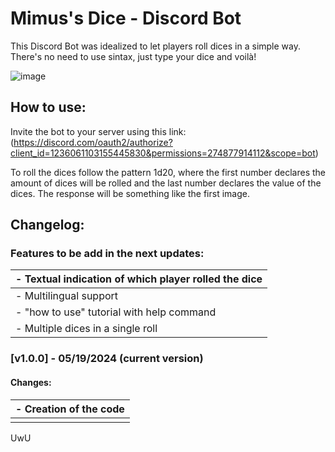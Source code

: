 # Mimus's Dice - Discord Bot

This Discord Bot was idealized to let players roll dices in a simple way. There's no need to use sintax, just type your dice and voilà!

![image](https://github.com/TiaLiliUwU/Mimus-s-Free-Dice/assets/72944953/37b3a215-01c8-436b-825f-4f3f12ceff71)

## How to use:

Invite the bot to your server using this link: (https://discord.com/oauth2/authorize?client_id=1236061103155445830&permissions=274877914112&scope=bot)

To roll the dices follow the pattern 1d20, where the first number declares the amount of dices will be rolled and the last number declares the value of the dices. The response will be something like the first image.


## Changelog:

### Features to be add in the next updates:

| - Textual indication of which player rolled the dice |
| :--------------------------------------------------- |
| - Multilingual support |
| - "how to use" tutorial with help command |
| - Multiple dices in a single roll |

### [v1.0.0] - 05/19/2024 (current version)

#### Changes:

| - Creation of the code |
| :--------------------- |
|  |

UwU

